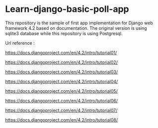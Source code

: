 # Learn-django-basic-poll-app
This repository is the sample of first app implementation for Django web framework 4.2 based on documentation.
The original version is using sqlite3 database while this repository is using Postgresql.

Url reference : 

https://docs.djangoproject.com/en/4.2/intro/tutorial01/

https://docs.djangoproject.com/en/4.2/intro/tutorial02/

https://docs.djangoproject.com/en/4.2/intro/tutorial03/

https://docs.djangoproject.com/en/4.2/intro/tutorial04/

https://docs.djangoproject.com/en/4.2/intro/tutorial05/

https://docs.djangoproject.com/en/4.2/intro/tutorial06/

https://docs.djangoproject.com/en/4.2/intro/tutorial07/

https://docs.djangoproject.com/en/4.2/intro/tutorial08/
